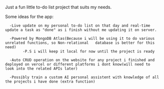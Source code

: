 Just a fun little to-do list project that suits my needs.

Some ideas for the app:

      -Live update on my personal to-do list on that day and real-time update a task as "done" as i finish without me updating it on server.

      -Powered by MongoDB Atlas(Because i will be using it to do various unrelated functions, so Non-relational   database is better for this need)
            -P.S i will keep it local for now until the project is ready

      -Auto CRUD operation on the website for any project i finished and deployed on vercel or different platforms i dont know(will need to look into the related APIs later)

      -Possibly train a custom AI personal assistent with knowledge of all the projects i have done (extra function)
